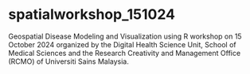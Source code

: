# spatialworkshop_151024
Geospatial Disease Modeling and Visualization using R workshop on 15 October 2024 organized by the Digital Health Science Unit, School of Medical Sciences and the Research Creativity and Management Office (RCMO) of Universiti Sains Malaysia.
